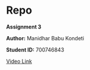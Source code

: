 # Repo

**Assignment 3**

**Author:** Manidhar Babu Kondeti

**Student ID:** 700746843

[Video Link](https://drive.google.com/file/d/1bWHRhNJPFK9BZ7tmpNP6_SO9eP5oJEWe/view?usp=sharing)

